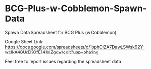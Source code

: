 # BCG-Plus-w-Cobblemon-Spawn-Data
Spawn Data Spreadsheet for BCG Plus (w Cobblemon)

Google Sheet Link:
https://docs.google.com/spreadsheets/d/1bphOi2A7DawLSWsk92Y-welkX48UrBKOfE141xIZgdw/edit?usp=sharing

Feel free to report issues regarding the spreadsheet data
